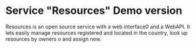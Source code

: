 # Service "Resources" Demo version

Resources is an open source service with a web interface0 and a WebAPI. It lets easily manage resources registered and located in the country, look up resources by owners o and assign new.
